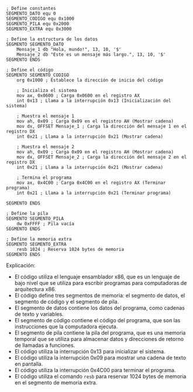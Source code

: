 ```assembly
; Define constantes
SEGMENTO_DATO equ 0
SEGMENTO_CODIGO equ 0x1000
SEGMENTO_PILA equ 0x2000
SEGMENTO_EXTRA equ 0x3000

; Define la estructura de los datos
SEGMENTO SEGMENTO_DATO
    Mensaje_1 db "Hola, mundo!", 13, 10, '$'
    Mensaje_2 db "Este es un mensaje más largo.", 13, 10, '$'
SEGMENTO ENDS

; Define el código
SEGMENTO SEGMENTO_CODIGO
    org 0x1000 ; Establece la dirección de inicio del código

    ; Inicializa el sistema
    mov ax, 0x0600 ; Carga 0x0600 en el registro AX
    int 0x13 ; Llama a la interrupción 0x13 (Inicialización del sistema)

    ; Muestra el mensaje 1
    mov ah, 0x09 ; Carga 0x09 en el registro AH (Mostrar cadena)
    mov dx, OFFSET Mensaje_1 ; Carga la dirección del mensaje 1 en el registro DX
    int 0x21 ; Llama a la interrupción 0x21 (Mostrar cadena)

    ; Muestra el mensaje 2
    mov ah, 0x09 ; Carga 0x09 en el registro AH (Mostrar cadena)
    mov dx, OFFSET Mensaje_2 ; Carga la dirección del mensaje 2 en el registro DX
    int 0x21 ; Llama a la interrupción 0x21 (Mostrar cadena)

    ; Termina el programa
    mov ax, 0x4C00 ; Carga 0x4C00 en el registro AX (Terminar programa)
    int 0x21 ; Llama a la interrupción 0x21 (Terminar programa)

SEGMENTO ENDS

; Define la pila
SEGMENTO SEGMENTO_PILA
    dw 0xFFFF ; Pila vacía
SEGMENTO ENDS

; Define la memoria extra
SEGMENTO SEGMENTO_EXTRA
    resb 1024 ; Reserva 1024 bytes de memoria
SEGMENTO ENDS
```

Explicación:

* El código utiliza el lenguaje ensamblador x86, que es un lenguaje de bajo nivel que se utiliza para escribir programas para computadoras de arquitectura x86.
* El código define tres segmentos de memoria: el segmento de datos, el segmento de código y el segmento de pila.
* El segmento de datos contiene los datos del programa, como cadenas de texto y variables.
* El segmento de código contiene el código del programa, que son las instrucciones que la computadora ejecuta.
* El segmento de pila contiene la pila del programa, que es una memoria temporal que se utiliza para almacenar datos y direcciones de retorno de llamadas a funciones.
* El código utiliza la interrupción 0x13 para inicializar el sistema.
* El código utiliza la interrupción 0x09 para mostrar una cadena de texto en pantalla.
* El código utiliza la interrupción 0x4C00 para terminar el programa.
* El código utiliza el comando `resb` para reservar 1024 bytes de memoria en el segmento de memoria extra.